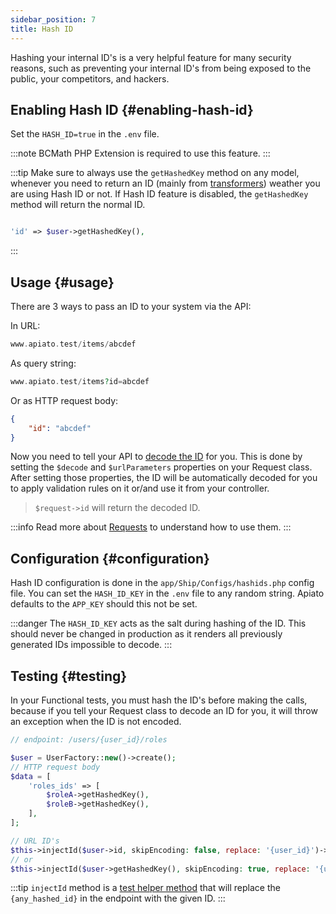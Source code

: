 ```yaml
---
sidebar_position: 7
title: Hash ID
---
```


Hashing your internal ID's is a very helpful feature for many security reasons,
such as preventing your internal ID's from being exposed to the public, your competitors, and hackers.

## Enabling Hash ID {#enabling-hash-id}

Set the `HASH_ID=true` in the `.env` file.

:::note
BCMath PHP Extension is required to use this feature.
:::

:::tip
Make sure to always use the `getHashedKey` method on any model,
whenever you need to return an ID (mainly from [transformers](../components/main-components/transformers))
weather you are using Hash ID or not.
If Hash ID feature is disabled, the `getHashedKey` method will return the normal ID.

```php

'id' => $user->getHashedKey(),

```
:::

## Usage {#usage}

There are 3 ways to pass an ID to your system via the API:

In URL:
  
```php
www.apiato.test/items/abcdef
```

As query string:
    
```php
www.apiato.test/items?id=abcdef
```

Or as HTTP request body:
    
```json
{
    "id": "abcdef"
}
```
Now you need to tell your API to [decode the ID](../components/main-components/requests#request-properties) for you.
This is done by setting the `$decode` and `$urlParameters` properties on your Request class.
After setting those properties,
the ID will be automatically decoded for you to apply validation rules on it or/and use it from your controller.
> `$request->id` will return the decoded ID.

:::info
Read more about [Requests](../components/main-components/requests) to understand how to use them.
:::

## Configuration {#configuration}

Hash ID configuration is done in the `app/Ship/Configs/hashids.php` config file.
You can set the `HASH_ID_KEY` in the `.env` file to any random string.
Apiato defaults to the `APP_KEY` should this not be set.

:::danger
The `HASH_ID_KEY` acts as the salt during hashing of the ID. This should never be changed in production
as it renders all previously generated IDs impossible to decode.
:::

## Testing {#testing}

In your Functional tests, you must hash the ID's before making the calls,
because if you tell your Request class to decode an ID for you, it will throw an exception when the ID is not encoded.

```php
// endpoint: /users/{user_id}/roles

$user = UserFactory::new()->create();
// HTTP request body
$data = [
    'roles_ids' => [
        $roleA->getHashedKey(),
        $roleB->getHashedKey(),
    ],
];

// URL ID's
$this->injectId($user->id, skipEncoding: false, replace: '{user_id}')->makeCall($data);
// or
$this->injectId($user->getHashedKey(), skipEncoding: true, replace: '{user_id}')->makeCall($data);
```

:::tip
`injectId` method is a [test helper method](../testing.md)
that will replace the `{any_hashed_id}` in the endpoint with the given ID.
:::
